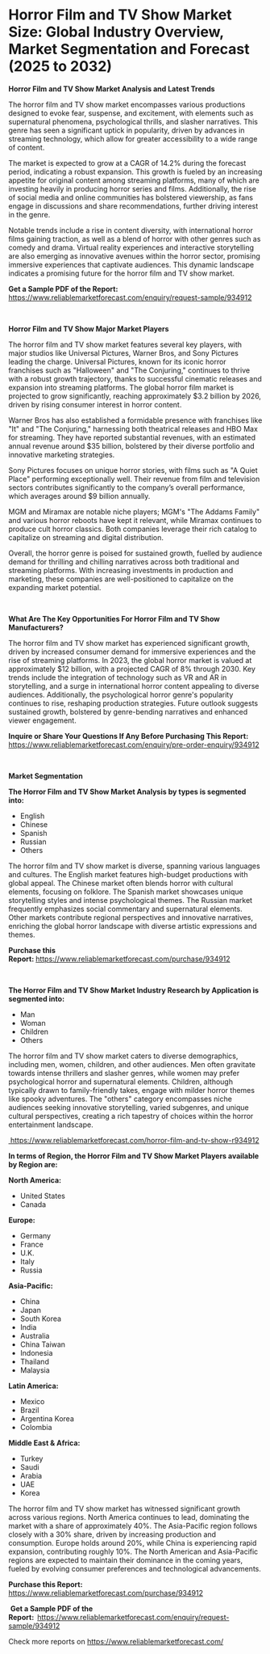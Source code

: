 <p><h1>Horror Film and TV Show Market Size: Global Industry Overview, Market Segmentation and Forecast (2025 to 2032)</h1></p><p><strong>Horror Film and TV Show Market Analysis and Latest Trends</strong></p>
<p><p>The horror film and TV show market encompasses various productions designed to evoke fear, suspense, and excitement, with elements such as supernatural phenomena, psychological thrills, and slasher narratives. This genre has seen a significant uptick in popularity, driven by advances in streaming technology, which allow for greater accessibility to a wide range of content. </p><p>The market is expected to grow at a CAGR of 14.2% during the forecast period, indicating a robust expansion. This growth is fueled by an increasing appetite for original content among streaming platforms, many of which are investing heavily in producing horror series and films. Additionally, the rise of social media and online communities has bolstered viewership, as fans engage in discussions and share recommendations, further driving interest in the genre.</p><p>Notable trends include a rise in content diversity, with international horror films gaining traction, as well as a blend of horror with other genres such as comedy and drama. Virtual reality experiences and interactive storytelling are also emerging as innovative avenues within the horror sector, promising immersive experiences that captivate audiences. This dynamic landscape indicates a promising future for the horror film and TV show market.</p></p>
<p><strong>Get a Sample PDF of the Report:&nbsp;</strong> <a href="https://www.reliablemarketforecast.com/enquiry/request-sample/934912?utm_campaign=2455&utm_medium=2&utm_source=Github&utm_content=ia&utm_term=07032025&utm_id=horror-film-and-tv-show">https://www.reliablemarketforecast.com/enquiry/request-sample/934912</a></p>
<p>&nbsp;</p>
<p><strong>Horror Film and TV Show Major Market Players</strong></p>
<p><p>The horror film and TV show market features several key players, with major studios like Universal Pictures, Warner Bros, and Sony Pictures leading the charge. Universal Pictures, known for its iconic horror franchises such as "Halloween" and "The Conjuring," continues to thrive with a robust growth trajectory, thanks to successful cinematic releases and expansion into streaming platforms. The global horror film market is projected to grow significantly, reaching approximately $3.2 billion by 2026, driven by rising consumer interest in horror content.</p><p>Warner Bros has also established a formidable presence with franchises like "It" and "The Conjuring," harnessing both theatrical releases and HBO Max for streaming. They have reported substantial revenues, with an estimated annual revenue around $35 billion, bolstered by their diverse portfolio and innovative marketing strategies.</p><p>Sony Pictures focuses on unique horror stories, with films such as "A Quiet Place" performing exceptionally well. Their revenue from film and television sectors contributes significantly to the company’s overall performance, which averages around $9 billion annually. </p><p>MGM and Miramax are notable niche players; MGM's "The Addams Family" and various horror reboots have kept it relevant, while Miramax continues to produce cult horror classics. Both companies leverage their rich catalog to capitalize on streaming and digital distribution.</p><p>Overall, the horror genre is poised for sustained growth, fuelled by audience demand for thrilling and chilling narratives across both traditional and streaming platforms. With increasing investments in production and marketing, these companies are well-positioned to capitalize on the expanding market potential.</p></p>
<p>&nbsp;</p>
<p><strong>What Are The Key Opportunities For Horror Film and TV Show Manufacturers?</strong></p>
<p><p>The horror film and TV show market has experienced significant growth, driven by increased consumer demand for immersive experiences and the rise of streaming platforms. In 2023, the global horror market is valued at approximately $12 billion, with a projected CAGR of 8% through 2030. Key trends include the integration of technology such as VR and AR in storytelling, and a surge in international horror content appealing to diverse audiences. Additionally, the psychological horror genre's popularity continues to rise, reshaping production strategies. Future outlook suggests sustained growth, bolstered by genre-bending narratives and enhanced viewer engagement.</p></p>
<p><strong>Inquire or Share Your Questions If Any Before Purchasing This Report:</strong> <a href="https://www.reliablemarketforecast.com/enquiry/pre-order-enquiry/934912?utm_campaign=2455&utm_medium=2&utm_source=Github&utm_content=ia&utm_term=07032025&utm_id=horror-film-and-tv-show">https://www.reliablemarketforecast.com/enquiry/pre-order-enquiry/934912</a></p>
<p>&nbsp;</p>
<p><strong>Market Segmentation</strong></p>
<p><strong>The Horror Film and TV Show Market Analysis by types is segmented into:</strong></p>
<p><ul><li>English</li><li>Chinese</li><li>Spanish</li><li>Russian</li><li>Others</li></ul></p>
<p><p>The horror film and TV show market is diverse, spanning various languages and cultures. The English market features high-budget productions with global appeal. The Chinese market often blends horror with cultural elements, focusing on folklore. The Spanish market showcases unique storytelling styles and intense psychological themes. The Russian market frequently emphasizes social commentary and supernatural elements. Other markets contribute regional perspectives and innovative narratives, enriching the global horror landscape with diverse artistic expressions and themes.</p></p>
<p><strong>Purchase this Report:&nbsp;</strong><a href="https://www.reliablemarketforecast.com/purchase/934912?utm_campaign=2455&utm_medium=2&utm_source=Github&utm_content=ia&utm_term=07032025&utm_id=horror-film-and-tv-show">https://www.reliablemarketforecast.com/purchase/934912</a></p>
<p>&nbsp;</p>
<p><strong>The Horror Film and TV Show Market Industry Research by Application is segmented into:</strong></p>
<p><ul><li>Man</li><li>Woman</li><li>Children</li><li>Others</li></ul></p>
<p><p>The horror film and TV show market caters to diverse demographics, including men, women, children, and other audiences. Men often gravitate towards intense thrillers and slasher genres, while women may prefer psychological horror and supernatural elements. Children, although typically drawn to family-friendly takes, engage with milder horror themes like spooky adventures. The "others" category encompasses niche audiences seeking innovative storytelling, varied subgenres, and unique cultural perspectives, creating a rich tapestry of choices within the horror entertainment landscape.</p></p>
<p><a href="https://www.reliablemarketforecast.com/horror-film-and-tv-show-r934912?utm_campaign=2455&utm_medium=2&utm_source=Github&utm_content=ia&utm_term=07032025&utm_id=horror-film-and-tv-show">&nbsp;https://www.reliablemarketforecast.com/horror-film-and-tv-show-r934912</a></p>
<p><strong>In terms of Region, the Horror Film and TV Show Market Players available by Region are:</strong></p>
<p>
    <p> <strong> North America: </strong>
        <ul>
            <li>United States</li>
            <li>Canada</li>
        </ul>
        </p> 
    <p> <strong> Europe: </strong>
        <ul>
            <li>Germany</li>
            <li>France</li>
            <li>U.K.</li>
            <li>Italy</li>
            <li>Russia</li>
        </ul>
        </p> 
    <p> <strong> Asia-Pacific: </strong>
        <ul>
            <li>China</li>
            <li>Japan</li>
            <li>South Korea</li>
            <li>India</li>
            <li>Australia</li>
            <li>China Taiwan</li>
            <li>Indonesia</li>
            <li>Thailand</li>
            <li>Malaysia</li>
        </ul>
        </p> 
    <p> <strong> Latin America: </strong>
        <ul>
            <li>Mexico</li>
            <li>Brazil</li>
            <li>Argentina Korea</li>
            <li>Colombia</li>
        </ul>
        </p> 
    <p> <strong> Middle East & Africa: </strong>
        <ul>
            <li>Turkey</li>
            <li>Saudi</li>
            <li>Arabia</li>
            <li>UAE</li>
            <li>Korea</li>
        </ul>
    </p>
    </p>
<p><p>The horror film and TV show market has witnessed significant growth across various regions. North America continues to lead, dominating the market with a share of approximately 40%. The Asia-Pacific region follows closely with a 30% share, driven by increasing production and consumption. Europe holds around 20%, while China is experiencing rapid expansion, contributing roughly 10%. The North American and Asia-Pacific regions are expected to maintain their dominance in the coming years, fueled by evolving consumer preferences and technological advancements.</p></p>
<p><strong>Purchase this Report: </strong><a href="https://www.reliablemarketforecast.com/purchase/934912?utm_campaign=2455&utm_medium=2&utm_source=Github&utm_content=ia&utm_term=07032025&utm_id=horror-film-and-tv-show">https://www.reliablemarketforecast.com/purchase/934912</a></p>
<p>&nbsp;<strong>Get a Sample PDF of the Report:&nbsp;&nbsp;</strong><a href="https://www.reliablemarketforecast.com/enquiry/request-sample/934912?utm_campaign=2455&utm_medium=2&utm_source=Github&utm_content=ia&utm_term=07032025&utm_id=horror-film-and-tv-show">https://www.reliablemarketforecast.com/enquiry/request-sample/934912</a></p>
<p><strong></strong></p>
<p>Check more reports on <a href="https://www.reliablemarketforecast.com/?utm_campaign=2455&utm_medium=2&utm_source=Github&utm_content=ia&utm_term=07032025&utm_id=horror-film-and-tv-show">https://www.reliablemarketforecast.com/</a></p>